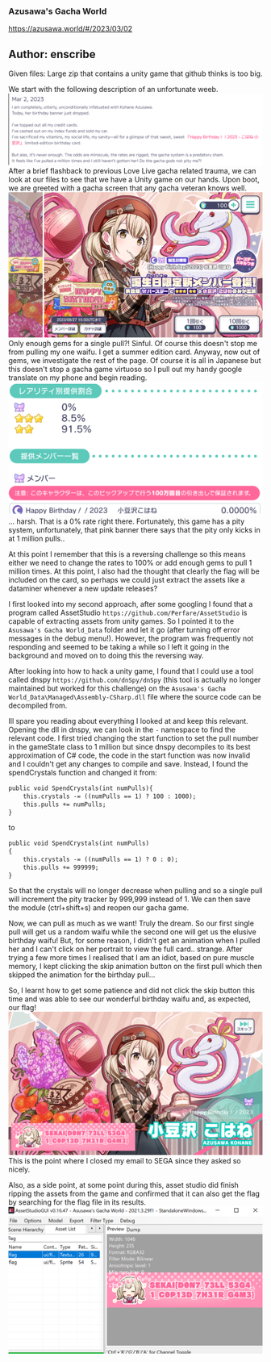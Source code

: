 ### Azusawa's Gacha World
https://azusawa.world/#/2023/03/02

Author: enscribe
---

Given files: Large zip that contains a unity game that github thinks is too big.

We start with the following description of an unfortunate weeb.
![Chall_desc.png](Chall_desc.png)
After a brief flashback to previous Love Live gacha related trauma, we can look at our files to see that we have a Unity game on our hands. Upon boot, we are greeted with a gacha screen that any gacha veteran knows well.
![trauma.png](trauma.png)
Only enough gems for a single pull?! Sinful. Of course this doesn't stop me from pulling my one waifu. I get a summer edition card. Anyway, now out of gems, we investigate the rest of the page. Of course it is all in Japanese but this doesn't stop a gacha game virtuoso so I pull out my handy google translate on my phone and begin reading. 
![gacha_rates.png](gacha_rates.png)
... harsh. That is a 0% rate right there. Fortunately, this game has a pity system, unfortunately, that pink banner there says that the pity only kicks in at 1 million pulls.. 

At this point I remember that this is a reversing challenge so this means either we need to change the rates to 100% or add enough gems to pull 1 million times. At this point, I also had the thought that clearly the flag will be included on the card, so perhaps we could just extract the assets like a dataminer whenever a new update releases?

I first looked into my second approach, after some googling I found that a program called AssetStudio `https://github.com/Perfare/AssetStudio` is capable of extracting assets from unity games. So I pointed it to the `Asusawa's Gacha World_Data` folder and let it go (after turning off error messages in the debug menu!). However, the program was frequently not responding and seemed to be taking a while so I left it going in the background and moved on to doing this the reversing way.

After looking into how to hack a unity game, I found that I could use a tool called dnspy `https://github.com/dnSpy/dnSpy` (this tool is actually no longer maintained but worked for this challenge) on the `Asusawa's Gacha World_Data\Managed\Assembly-CSharp.dll` file where the source code can be decompiled from. 

Ill spare you reading about everything I looked at and keep this relevant. Opening the dll in dnspy, we can look in the `-` namespace to find the relevant code. I first tried changing the start function to set the pull number in the gameState class to 1 million but since dnspy decompiles to its best approximation of C# code, the code in the start function was now invalid and I couldn't get any changes to compile and save. Instead, I found the spendCrystals function and changed it from:
```
public void SpendCrystals(int numPulls){    
    this.crystals -= ((numPulls == 1) ? 100 : 1000);    
    this.pulls += numPulls;  
}
```
to 
```
public void SpendCrystals(int numPulls)  
{
    this.crystals -= ((numPulls == 1) ? 0 : 0);
    this.pulls += 999999;  
}
```
So that the crystals will no longer decrease when pulling and so a single pull will increment the pity tracker by 999,999 instead of 1. We can then save the module (ctrl+shift+s) and reopen our gacha game. 

Now, we can pull as much as we want! Truly the dream. So our first single pull will get us a random waifu while the second one will get us the elusive birthday waifu! But, for some reason, I didn't get an animation when I pulled her and I can't click on her portrait to view the full card.. strange. After trying a few more times I realised that I am an idiot, based on pure muscle memory, I kept clicking the skip animation button on the first pull which then skipped the animation for the birthday pull... 

So, I learnt how to get some patience and did not click the skip button this time and was able to see our wonderful birthday waifu and, as expected, our flag!
![waifu.png](waifu.png)
This is the point where I closed my email to SEGA since they asked so nicely. 

Also, as a side point, at some point during this, asset studio did finish ripping the assets from the game and confirmed that it can also get the flag by searching for the flag file in its results.
![dataminer.png](dataminer.png)

